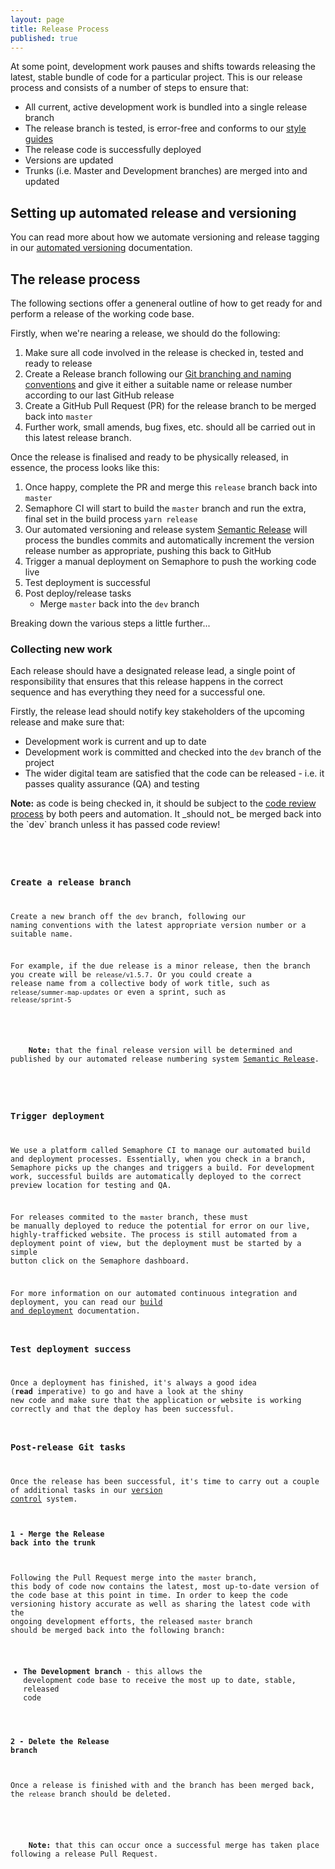 ```yaml
---
layout: page
title: Release Process
published: true
---
```


At some point, development work pauses and shifts towards releasing the latest, stable bundle of code for a particular project. This is our release process and consists of a number of steps to ensure that:

- All current, active development work is bundled into a single release branch
- The release branch is tested, is error-free and conforms to our [style guides](https://university-of-york.github.io/style-guide/)
- The release code is successfully deployed
- Versions are updated
- Trunks (i.e. Master and Development branches) are merged into and updated

## Setting up automated release and versioning

You can read more about how we automate versioning and release tagging in our [automated versioning](https://university-of-york.github.io/guides/automated-versioning/) documentation.


## The release process

The following sections offer a geneneral outline of how to get ready for and perform a release of the working code base.

Firstly, when we're nearing a release, we should do the following:

1. Make sure all code involved in the release is checked in, tested and ready to release
2. Create a Release branch following our [Git branching and naming conventions](https://university-of-york.github.io/version-control/) and give it either a suitable name or release number according to our last GitHub release
3. Create a GitHub Pull Request (PR) for the release branch to be merged back into `master`
4. Further work, small amends, bug fixes, etc. should all be carried out in this latest release branch.

Once the release is finalised and ready to be physically released, in essence, the process looks like this:

1. Once happy, complete the PR and merge this `release` branch back into `master`
2. Semaphore CI will start to build the `master` branch and run the extra, final set in the build process `yarn release`
3. Our automated versioning and release system [Semantic Release](https://github.com/semantic-release/semantic-release) will process the bundles commits and automatically increment the version release number as appropriate, pushing this back to GitHub
4. Trigger a manual deployment on Semaphore to push the working code live
5. Test deployment is successful
6. Post deploy/release tasks
	- Merge `master` back into the `dev` branch

Breaking down the various steps a little further...

### Collecting new work

Each release should have a designated release lead, a single point of responsibility that ensures that this release happens in the correct sequence and has everything they need for a successful one.

Firstly, the release lead should notify key stakeholders of the upcoming release and make sure that:

- Development work is current and up to date
- Development work is committed and checked into the `dev` branch of the project
- The wider digital team are satisfied that the code can be released - i.e. it passes quality assurance (QA) and testing

<div class="c-alert c-alert--info" role="alert">
  <div class="c-alert__content">
    <strong>Note:</strong> as code is being checked in, it should be subject to the <a href="https://university-of-york.github.io/code-reviews/">code review process</a> by both peers and automation. It _should not_ be merged back into the `dev` branch unless it has passed code review!<code>
  </div>
</div>


### Create a release branch

Create a new branch off the `dev` branch, following our naming conventions with the latest appropriate version number or a suitable name. 

For example, if the due release is a minor release, then the branch you create will be `release/v1.5.7`. Or you could create a release name from a collective body of work title, such as `release/summer-map-updates` or even a sprint, such as `release/sprint-5`

<div class="c-alert c-alert--info" role="alert">
  <div class="c-alert__content">
    <strong>Note:</strong> that the final release version will be determined and published by our automated release numbering system <a href="https://github.com/semantic-release/semantic-release">Semantic Release</a>.
  </div>
</div>


### Trigger deployment

We use a platform called Semaphore CI to manage our automated build and deployment processes. Essentially, when you check in a branch, Semaphore picks up the changes and triggers a build. For development work, successful builds are automatically deployed to the correct preview location for testing and QA.

For releases commited to the `master` branch, these must be manually deployed to reduce the potential for error on our live, highly-trafficked website. The process is still automated from a deployment point of view, but the deployment must be started by a simple button click on the Semaphore dashboard.

For more information on our automated continuous integration and deployment, you can read our [build and deployment](https://university-of-york.github.io/guides/build-deployment/) documentation.


### Test deployment success

Once a deployment has finished, it's always a good idea (**read** imperative) to go and have a look at the shiny new code and make sure that the application or website is working correctly and that the deploy has been successful.

### Post-release Git tasks

Once the release has been successful, it's time to carry out a couple of additional tasks in our [version control](https://university-of-york.github.io/version-control/) system.

#### 1 - Merge the Release back into the trunk

Following the Pull Request merge into the `master` branch, this body of code now contains the latest, most up-to-date version of the code base at this point in time. In order to keep the code versioning history accurate as well as sharing the latest code with the ongoing development efforts, the released `master` branch should be merged back into the following branch:

- **The Development branch** - this allows the development code base to receive the most up to date, stable, released code 

#### 2 - Delete the Release branch

Once a release is finished with and the branch has been merged back, the `release` branch should be deleted.

<div class="c-alert c-alert--info" role="alert">
  <div class="c-alert__content">
    <strong>Note:</strong> that this can occur once a successful merge has taken place following a release Pull Request.
  </div>
</div>

